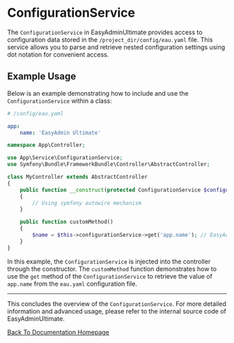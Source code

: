 # ConfigurationService

The `ConfigurationService` in EasyAdminUltimate provides access to configuration data stored in the `/project_dir/config/eau.yaml` file. This service allows you to parse and retrieve nested configuration settings using dot notation for convenient access.

## Example Usage

Below is an example demonstrating how to include and use the `ConfigurationService` within a class:

```yaml
# /config/eau.yaml

app:
    name: 'EasyAdmin Ultimate'
```

```php
namespace App\Controller;

use App\Service\ConfigurationService;
use Symfony\Bundle\FrameworkBundle\Controller\AbstractController;

class MyController extends AbstractController
{
    public function __construct(protected ConfigurationService $configurationService)
    {
        // Using symfony autowire mechanism
    }

    public function customMethod()
    {
        $name = $this->configurationService->get('app.name'); // EasyAdmin Ultimate
    }
}
```

In this example, the `ConfigurationService` is injected into the controller through the constructor. The `customMethod` function demonstrates how to use the `get` method of the `ConfigurationService` to retrieve the value of `app.name` from the `eau.yaml` configuration file.

---

This concludes the overview of the `ConfigurationService`. For more detailed information and advanced usage, please refer to the internal source code of EasyAdminUltimate.

[Back To Documentation Homepage](../index.md)